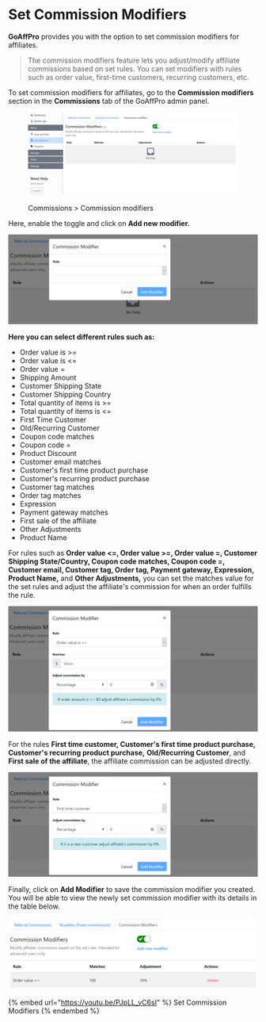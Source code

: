 # Set Commission Modifiers

**GoAffPro** provides you with the option to set commission modifiers for affiliates.

> The commission modifiers feature lets you adjust/modify affiliate commissions based on set rules. You can set modifiers with rules such as order value, first-time customers, recurring customers, etc.&#x20;

To set commission modifiers for affiliates, go to the **Commission modifiers** section in the **Commissions** tab of the GoAffPro admin panel.

<figure><img src="../../.gitbook/assets/image (202).png" alt=""><figcaption><p>Commissions > Commission modifiers</p></figcaption></figure>

Here, enable the toggle and click on **Add new modifier.**

![Commission Modifier](<../../.gitbook/assets/image (403).png>)

**Here you can select different rules such as:**

* Order value is >=
* Order value is <=
* Order value =
* Shipping Amount
* Customer Shipping State
* Customer Shipping Country
* Total quantity of items is >=
* Total quantity of items is <=
* First Time Customer
* Old/Recurring Customer
* Coupon code matches
* Coupon code =
* Product Discount
* Customer email matches
* Customer's first time product purchase
* Customer's recurring product purchase
* Customer tag matches
* Order tag matches
* Expression
* Payment gateway matches
* First sale of the affiliate
* Other Adjustments
* Product Name

For rules such as **Order value <=, Order value >=, Order value =, Customer Shipping State/Country, Coupon code matches, Coupon code =, Customer email, Customer tag, Order tag, Payment gateway, Expression, Product Name,** and **Other Adjustments,** you can set the matches value for the set rules and adjust the affiliate's commission for when an order fulfills the rule.&#x20;

![Select rule](<../../.gitbook/assets/image (1028).png>)

For the rules **First time customer, Customer's first time product purchase, Customer's recurring product purchase,** **Old/Recurring Customer**, and **First sale of the affiliate**, the affiliate commission can be adjusted directly.&#x20;

![Set Value/adjust commission by](<../../.gitbook/assets/image (1894).png>)

Finally, click on **Add Modifier** to save the commission modifier you created. You will be able to view the newly set commission modifier with its details in the table below.

![](<../../.gitbook/assets/Annotation 2019-11-29 034253.png>)

{% embed url="https://youtu.be/PJpLL_vC6sI" %}
Set Commission Modifiers
{% endembed %}
